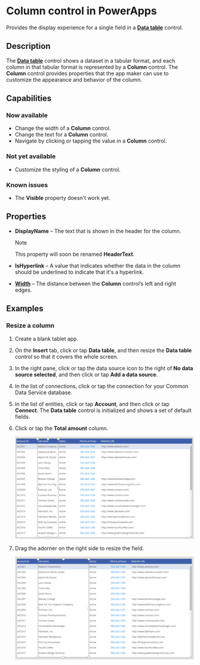 <properties
	pageTitle="Column control in PowerApps"
	description="This topic provides information about the Column control in Microsoft PowerApps."
	services="powerapps"
	documentationCenter="na"
	authors="jasongre"
	manager="kfend"
	editor=""
	tags=""/>

<tags
   ms.service="powerapps"
   ms.devlang="na"
   ms.topic="article"
   ms.tgt_pltfrm="na"
   ms.workload="na"
   ms.date="05/30/2017"
   ms.author="kfend"/>
   
# Column control in PowerApps

Provides the display experience for a single field in a [**Data table**](https://powerapps.microsoft.com/en-us/tutorials/control-data-table/) control.

## Description

The [**Data table**](https://powerapps.microsoft.com/en-us/tutorials/control-data-table/) control shows a dataset in a tabular format, and each column in that tabular format is represented by a **Column** control. The **Column** control provides properties that the app maker can use to customize the appearance and behavior of the column.

## Capabilities

### Now available
- Change the width of a **Column** control.
- Change the text for a **Column** control.
- Navigate by clicking or tapping the value in a **Column** control.

### Not yet available
- Customize the styling of a **Column** control.

### Known issues
- The **Visible** property doesn't work yet.

## Properties

+ **DisplayName** – The text that is shown in the header for the column.

    > [!NOTE]
    > This property will soon be renamed **HeaderText**.

+ **IsHyperlink** – A value that indicates whether the data in the column should be underlined to indicate that it's a hyperlink.
+ [**Width**](https://powerapps.microsoft.com/en-us/tutorials/properties-size-location/ "Width") – The distance between the **Column** control’s left and right edges.

## Examples
### Resize a column

1. Create a blank tablet app.
2. On the **Insert** tab, click or tap **Data table**, and then resize the **Data table** control so that it covers the whole screen.
3. In the right pane, click or tap the data source icon to the right of **No data source selected**, and then click or tap **Add a data source**.
5. In the list of connections, click or tap the connection for your Common Data Service database. 
6. In the list of entities, click or tap **Account**, and then click or tap **Connect**. The **Data table** control is initialized and shows a set of default fields. 
7. Click or tap the **Total amount** column.

	![Column control selected](Media/preResizeColumn.png "Column control selected")

8. Drag the adorner on the right side to resize the field.

	![Column control resized](Media/postResizeColumn.png "Column control resized")
